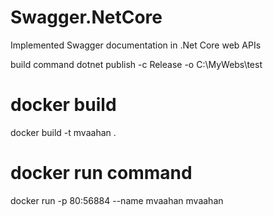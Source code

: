 # Swagger.NetCore
Implemented Swagger documentation in .Net Core web APIs


build command
dotnet publish -c Release -o C:\MyWebs\test

docker build 
============
docker build -t mvaahan .

docker run command
==================
docker run -p 80:56884 --name mvaahan mvaahan
